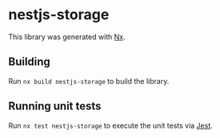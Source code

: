 # nestjs-storage

This library was generated with [Nx](https://nx.dev).

## Building

Run `nx build nestjs-storage` to build the library.

## Running unit tests

Run `nx test nestjs-storage` to execute the unit tests via [Jest](https://jestjs.io).
